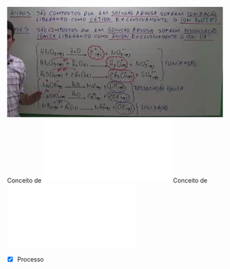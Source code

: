 ![](Imagens/markdown-img-paste-20200721004412875.png)\
Conceito de ![Brönsted-Lowry](Br%C3%B6nsted-Lowry.md)
Conceito de ![Lewis](Lewis.md)

- [x] Processo 
